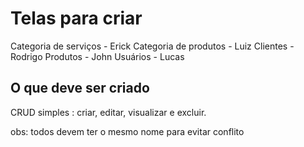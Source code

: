 # Telas para criar

Categoria de serviços - Erick
Categoria de produtos - Luiz
Clientes - Rodrigo 
Produtos - John
Usuários - Lucas

## O que deve ser criado
   
  CRUD simples :
    criar, editar, visualizar e excluir.
    


obs: todos devem ter o mesmo nome para evitar conflito
    